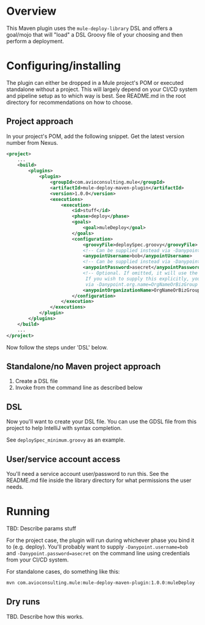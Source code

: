 # Overview

This Maven plugin uses the `mule-deploy-library` DSL and offers a goal/mojo that will "load" a DSL Groovy file of your choosing and then perform a deployment.

# Configuring/installing

The plugin can either be dropped in a Mule project's POM or executed standalone without a project. This will largely depend on your CI/CD system and pipeline setup as to which way is best. See README.md in the root directory for recommendations on how to choose.

## Project approach

In your project's POM, add the following snippet. Get the latest version number from Nexus.

```xml
<project>
    ...
    <build>
        <plugins>
            <plugin>
                <groupId>com.avioconsulting.mule</groupId>
                <artifactId>mule-deploy-maven-plugin</artifactId>
                <version>1.0.0</version>
                <executions>
                    <execution>
                        <id>stuff</id>
                        <phase>deploy</phase>
                        <goals>
                            <goal>muleDeploy</goal>
                        </goals>
                        <configuration>
                            <groovyFile>deploySpec.groovy</groovyFile>
                            <!-- Can be supplied instead via -Danypoint.username=bob on the command line -->
                            <anypointUsername>bob</anypointUsername>
                            <!-- Can be supplied instead via -Danypoint.password=asecret on the command line -->
                            <anypointPassword>asecret</anypointPassword>
                            <!-- Optional. If omitted, it will use the default org or business group for the user
                             If you wish to supply this explicitly, you can either do it here like this or
                             via -Danypoint.org.name=OrgNameOrBizGroup -->
                            <anypointOrganizationName>OrgNameOrBizGroup</anypointOrganizationName>
                        </configuration>
                    </execution>
                </executions>
            </plugin>
        </plugins>
    </build>
    ...
</project>
```

Now follow the steps under 'DSL' below.

## Standalone/no Maven project approach

1. Create a DSL file
2. Invoke from the command line as described below

## DSL

Now you'll want to create your DSL file. You can use the GDSL file from this project to help IntelliJ with syntax completion.

See `deploySpec_minimum.groovy` as an example.

## User/service account access

You'll need a service account user/password to run this. See the README.md file inside the library directory for what permissions the user needs.

# Running

TBD: Describe params stuff

For the project case, the plugin will run during whichever phase you bind it to (e.g. deploy). You'll probably want to supply `-Danypoint.username=bob` and `-Danypoint.password=asecret` on the command line using credentials from your CI/CD system.

For standalone cases, do something like this:

```sh
mvn com.avioconsulting.mule:mule-deploy-maven-plugin:1.0.0:muleDeploy -Dgroovy.file=deploySpec_minimum.groovy -Denvironment=DEV -Danypoint.username=bob -Danypoint.password=asecret
```

## Dry runs

TBD. Describe how this works.
